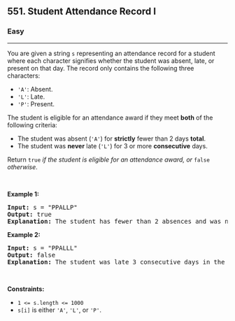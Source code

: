 <h2>551. Student Attendance Record I</h2><h3>Easy</h3><hr><div><p>You are given a string <code>s</code> representing an attendance record for a student where each character signifies whether the student was absent, late, or present on that day. The record only contains the following three characters:</p>

<ul>
	<li><code>'A'</code>: Absent.</li>
	<li><code>'L'</code>: Late.</li>
	<li><code>'P'</code>: Present.</li>
</ul>

<p>The student is eligible for an attendance award if they meet <strong>both</strong> of the following criteria:</p>

<ul>
	<li>The student was absent (<code>'A'</code>) for <strong>strictly</strong> fewer than 2 days <strong>total</strong>.</li>
	<li>The student was <strong>never</strong> late (<code>'L'</code>) for 3 or more <strong>consecutive</strong> days.</li>
</ul>

<p>Return <code>true</code><em> if the student is eligible for an attendance award, or </em><code>false</code><em> otherwise</em>.</p>

<p>&nbsp;</p>
<p><strong>Example 1:</strong></p>

<pre style="position: relative;"><strong>Input:</strong> s = "PPALLP"
<strong>Output:</strong> true
<strong>Explanation:</strong> The student has fewer than 2 absences and was never late 3 or more consecutive days.
<div class="open_grepper_editor" title="Edit &amp; Save To Grepper"></div></pre>

<p><strong>Example 2:</strong></p>

<pre style="position: relative;"><strong>Input:</strong> s = "PPALLL"
<strong>Output:</strong> false
<strong>Explanation:</strong> The student was late 3 consecutive days in the last 3 days, so is not eligible for the award.
<div class="open_grepper_editor" title="Edit &amp; Save To Grepper"></div></pre>

<p>&nbsp;</p>
<p><strong>Constraints:</strong></p>

<ul>
	<li><code>1 &lt;= s.length &lt;= 1000</code></li>
	<li><code>s[i]</code> is either <code>'A'</code>, <code>'L'</code>, or <code>'P'</code>.</li>
</ul>
</div>